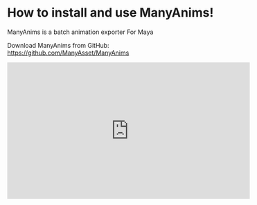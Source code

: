 # How to install and use ManyAnims!

ManyAnims is a batch animation exporter For Maya

Download ManyAnims from GitHub:
https://github.com/ManyAsset/ManyAnims

<iframe 
  width="560" 
  height="315" 
  src="https://youtu.be/db6RyGAgsdM?si=IfqXStDHFwuTQQ4A" 
  title="YouTube video player" 
  frameborder="0" 
  allow="accelerometer; autoplay; clipboard-write; encrypted-media; gyroscope; picture-in-picture; web-share" 
  allowfullscreen>
</iframe>

<profile username="Sloth" handle="SadSlothXL" profileImage="/profile/sloth.png"/>
